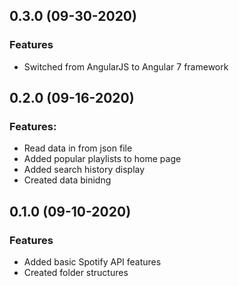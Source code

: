 ## 0.3.0 (09-30-2020) 
### Features
  - Switched from AngularJS to Angular 7 framework

## 0.2.0 (09-16-2020)
### Features: 
  - Read data in from json file
  - Added popular playlists to home page 
  - Added search history display
  - Created data binidng 

## 0.1.0 (09-10-2020)
### Features 
  - Added basic Spotify API features 
  - Created folder structures 
